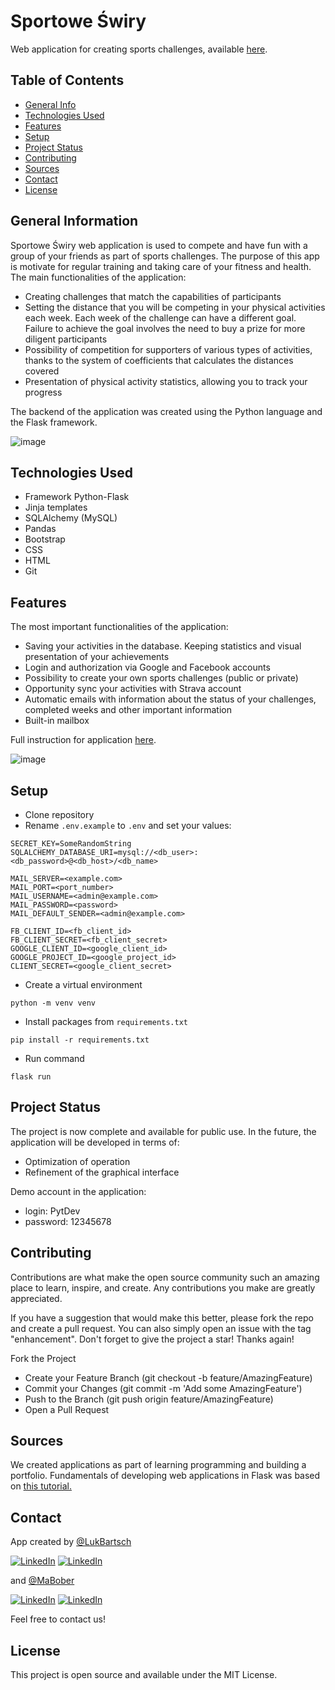 # Sportowe Świry

Web application for creating sports challenges, available [here](https://sportoweswiry.com.pl/).


## Table of Contents
* [General Info](#general-information)
* [Technologies Used](#technologies-used)
* [Features](#features)
* [Setup](#setup)
* [Project Status](#project-status)
* [Contributing](#contributing)
* [Sources](#sources)
* [Contact](#contact)
* [License](#license)


## General Information
Sportowe Świry web application is used to compete and have fun with a group of your friends as part of sports challenges. The purpose of this app is motivate for regular training and taking care of your fitness and health. The main functionalities of the application:

* Creating challenges that match the capabilities of participants
* Setting the distance that you will be competing in your physical activities each week. Each week of the challenge can have a different goal. Failure to achieve the goal involves the need to buy a prize for more diligent participants
* Possibility of competition for supporters of various types of activities, thanks to the system of coefficients that calculates the distances covered
* Presentation of physical activity statistics, allowing you to track your progress

The backend of the application was created using the Python language and the Flask framework.

![image](https://user-images.githubusercontent.com/98742733/219953392-34f2cfa1-378a-4eb5-b783-440ab6df9937.png)


## Technologies Used
* Framework Python-Flask
* Jinja templates
* SQLAlchemy (MySQL)
* Pandas
* Bootstrap
* CSS
* HTML
* Git


## Features
The most important functionalities of the application:

* Saving your activities in the database. Keeping statistics and visual presentation of your achievements
* Login and authorization via Google and Facebook accounts
* Possibility to create your own sports challenges (public or private)
* Opportunity sync your activities with Strava account
* Automatic emails with information about the status of your challenges, completed weeks and other important information
* Built-in mailbox

Full instruction for application [here](https://sportoweswiry.com.pl/instrukcja).

![image](https://user-images.githubusercontent.com/98742733/219950315-6d70a4e0-321e-4d5d-8975-deaab2d51cbd.png)


## Setup

* Clone repository
* Rename `.env.example` to `.env` and set your values:

```
SECRET_KEY=SomeRandomString
SQLALCHEMY_DATABASE_URI=mysql://<db_user>:<db_password>@<db_host>/<db_name>

MAIL_SERVER=<example.com>
MAIL_PORT=<port_number>
MAIL_USERNAME=<admin@example.com>
MAIL_PASSWORD=<password>
MAIL_DEFAULT_SENDER=<admin@example.com>

FB_CLIENT_ID=<fb_client_id>
FB_CLIENT_SECRET=<fb_client_secret>
GOOGLE_CLIENT_ID=<google_client_id>
GOOGLE_PROJECT_ID=<google_project_id>
CLIENT_SECRET=<google_client_secret>
```

* Create a virtual environment
```
python -m venv venv
```
* Install packages from `requirements.txt`
```
pip install -r requirements.txt
```
* Run command
```
flask run
```


## Project Status

The project is now complete and available for public use. 
In the future, the application will be developed in terms of:

* Optimization of operation
* Refinement of the graphical interface

Demo account in the application:
* login: PytDev
* password: 12345678

## Contributing
Contributions are what make the open source community such an amazing place to learn, inspire, and create. Any contributions you make are greatly appreciated.

If you have a suggestion that would make this better, please fork the repo and create a pull request. You can also simply open an issue with the tag "enhancement". Don't forget to give the project a star! Thanks again!

Fork the Project
* Create your Feature Branch (git checkout -b feature/AmazingFeature)
* Commit your Changes (git commit -m 'Add some AmazingFeature')
* Push to the Branch (git push origin feature/AmazingFeature)
* Open a Pull Request

## Sources
We created applications as part of learning programming and building a portfolio.
Fundamentals of developing web applications in Flask was based on [this tutorial.](https://www.udemy.com/course/python-flask-aplikacje-webowe/)

## Contact
App created by [@LukBartsch](https://github.com/LukBartsch) 

[![LinkedIn][github-shield]][github-url]
[![LinkedIn][linkedin-shield]][linkedin-url]

and [@MaBober](https://github.com/MaBober)

[![LinkedIn][github-shield]][github-bober-url]
[![LinkedIn][linkedin-shield]][linkedin-bober-url]

Feel free to contact us!


## License
This project is open source and available under the MIT License.


[github-shield]: https://img.shields.io/badge/GitHub-100000?style=for-the-badge&logo=github&logoColor=white
[github-url]: https://github.com/LukBartsch
[github-bober-url]: https://github.com/MaBober
[linkedin-shield]: https://img.shields.io/badge/-LinkedIn-black.svg?style=for-the-badge&logo=linkedin&colorB=555
[linkedin-url]: https://www.linkedin.com/in/lukasz-bartsch/
[linkedin-bober-url]: https://www.linkedin.com/in/marcinbober/




